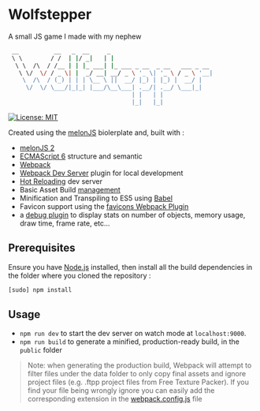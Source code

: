 # Wolfstepper

A small JS game I made with my nephew

```bash
 __          __   _  __     _
 \ \        / /  | |/ _|   | |
  \ \  /\  / /__ | | |_ ___| |_ ___ _ __  _ __   ___ _ __
   \ \/  \/ / _ \| |  _/ __| __/ _ \ '_ \| '_ \ / _ \ '__|
    \  /\  / (_) | | | \__ \ ||  __/ |_) | |_) |  __/ |
     \/  \/ \___/|_|_| |___/\__\___| .__/| .__/ \___|_|
                                   | |   | |
                                   |_|   |_|
```

[![License: MIT](https://img.shields.io/badge/License-MIT-yellow.svg)](https://github.com/melonjs/es6-boilerplate/blob/master/LICENSE)

Created using the [melonJS](https://github.com/melonjs/melonJS) biolerplate and, built with :

- [melonJS 2](https://github.com/melonjs/melonJS)
- [ECMAScript 6](http://es6-features.org) structure and semantic
- [Webpack](https://webpack.js.org/guides)
- [Webpack Dev Server](https://github.com/webpack/webpack-dev-server) plugin for local development
- [Hot Reloading](https://webpack.js.org/concepts/hot-module-replacement) dev server
- Basic Asset Build [management](https://webpack.js.org/plugins/copy-webpack-plugin/)
- Minification and Transpiling to ES5 using [Babel](https://babeljs.io/docs/setup/#installation)
- Favicon support using the [favicons Webpack Plugin](https://www.npmjs.com/package/favicons-webpack-plugin)
- a [debug plugin](#Debug-plugin) to display stats on number of objects, memory usage, draw time, frame rate, etc...

## Prerequisites

Ensure you have [Node.js](http://nodejs.org/) installed, then install all the build dependencies in the folder where you cloned the repository :

```bash
[sudo] npm install
```

## Usage

- `npm run dev` to start the dev server on watch mode at `localhost:9000`.
- `npm run build` to generate a minified, production-ready build, in the `public` folder

> Note: when generating the production build, Webpack will attempt to filter files under the data folder to only copy final assets and ignore project files (e.g. .ftpp project files from Free Texture Packer). If you find your file being wrongly ignore you can easily add the corresponding extension in the [webpack.config.js](webpack.config.js) file
